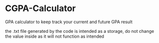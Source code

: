 # CGPA-Calculator
GPA calculator to keep track your current and future GPA result

the .txt file generated by the code is intended as a storage, do not change the value inside as it will not function as intended
